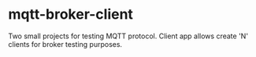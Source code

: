# mqtt-broker-client
Two small projects for testing MQTT protocol. Client app allows create 'N' clients for broker testing purposes.
